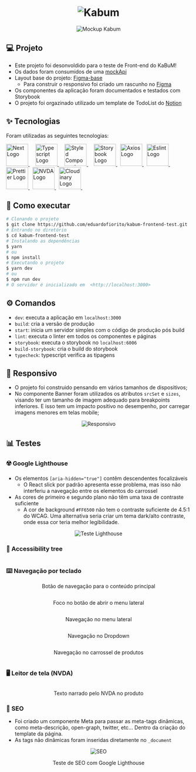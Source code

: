 <h1 align="center"><img src="https://res.cloudinary.com/dtz06cfki/image/upload/v1658216725/kabum/kabumlogo_uzu7z5.svg" alt="Kabum" /></h1>


<p align="center">
  <img src="https://res.cloudinary.com/dtz06cfki/image/upload/v1658219013/kabum/mockup_imjn4u.png" alt="Mockup Kabum" />
</p>

## 💻 Projeto

- Este projeto foi desonvoldido para o teste de Front-end do KaBuM!
- Os dados foram consumidos de uma [mockApi](https://mockapi.io/)
- Layout base do projeto: [Figma-base](https://www.figma.com/file/XQ1KqEcyYtdw0GRcu4MkPf/kabum-home?node-id=0%3A1)
  - Para construir o responsivo foi criado um rascunho no [Figma](https://www.figma.com/file/fFqF4S10zZvJZqjqlcIXaR/Kabum-Home-(Rascunho)?node-id=0%3A1)
- Os componentes da aplicação foram documentados e testados com Storybook
- O projeto foi orgazinado utilizado um template de TodoList do [Notion](https://silken-message-5cf.notion.site/f6fbdfef9b654d1395f1d274c379674f?v=7ef50b80b1024434829c06a2415cf0a0)

## ✨ Tecnologias

Foram utilizadas as seguintes tecnologias:

<a href="https://nextjs.org">
  <img width="60" title="NextJs" src="https://res.cloudinary.com/dtz06cfki/image/upload/v1658221602/kabum/next_s4ls0i.png" alt="Next Logo">
</a> &nbsp;  &nbsp; 


<a href="https://www.typescriptlang.org">
  <img width="60" title="Typescript" src="https://res.cloudinary.com/dtz06cfki/image/upload/v1658221602/kabum/ts_pscmln.png" alt="Typescript Logo" >
</a> &nbsp;  &nbsp; 


<a href="https://styled-components.com">
  <img width="60" title="Styled Components" src="https://res.cloudinary.com/dtz06cfki/image/upload/v1658221602/kabum/styled_ohdgkt.png" alt="Styled Components Logo" >
</a> &nbsp;  &nbsp; 

<a href="https://storybook.js.org/">
  <img  width="60" title="Storybook" alt="Storybook Logo" src="https://res.cloudinary.com/dtz06cfki/image/upload/v1658221602/kabum/storybook_r43i14.png">
</a> &nbsp; 

<a href="https://axios-http.com/ptbr/docs/intro">
  <img  width="60" title="Axios" alt="Axios Logo" src="https://res.cloudinary.com/dtz06cfki/image/upload/v1658221602/kabum/axios_ldoetw.png">
</a> &nbsp; 

<a href="https://eslint.org">
  <img  width="60" title="Eslint" alt="Eslint Logo" src="https://res.cloudinary.com/dtz06cfki/image/upload/v1658221602/kabum/eslint_bkagnj.png">
</a> &nbsp; 

<a href="https://prettier.io/">
  <img  width="60" title="Prettier" alt="Prettier Logo" src="https://res.cloudinary.com/dtz06cfki/image/upload/v1658221602/kabum/prettier_cp4meu.png">
</a> &nbsp; 

<a href="https://www.nvaccess.org/">
  <img  width="60" title="NVDA" alt="NVDA Logo" src="https://res.cloudinary.com/dtz06cfki/image/upload/v1658221602/kabum/nvda_ynxehz.png">
</a> &nbsp; 

<a href="https://cloudinary.com/">
  <img  width="60" title="Cloudinary" alt="Cloudinary Logo" src="https://res.cloudinary.com/dtz06cfki/image/upload/v1658222900/kabum/cloudinary_xu3sy0.png">
</a> &nbsp; 


## 🚀 Como executar


```bash
# Clonando o projeto
$ git clone https://github.com/eduardofiorito/kabum-frontend-test.git
# Entrando no diretório
$ cd kabum-frontend-test
# Instalando as dependências
$ yarn
# ou
$ npm install
# Executando o projeto
$ yarn dev
# ou
$ npm run dev
# O servidor é inicializado em  <http://localhost:3000>
```

## ⚙️ Comandos

- `dev`: executa a aplicação em `localhost:3000`
- `build`: cria a versão de produção
- `start`: inicia um servidor simples com o código de produção pós build
- `lint`: executa o linter em todos os componentes e páginas
- `storybook`: executa o storybook no `localhost:6006`
- `build-storybook`: cria o build do storybook
- `typecheck`:  typescript verifica as tipagens


## 📱 Responsivo
- O projeto foi construido pensando em vários tamanhos de dispositivos;
- No componente Banner foram utilizados os atributos `srcSet` e `sizes`, visando ter um tamanho de imagem adequado para breakpoints inferiores. E isso tem um impacto positivo no desempenho, por carregar imagens menores em telas mobile;

<p align="center">
  <img src="https://res.cloudinary.com/dtz06cfki/image/upload/v1658226589/kabum/responsivo_zpvfpp.png" alt="Responsivo" />
</p>

## 📊 Testes

### ☢️ Google Lighthouse

- Os elementos `[aria-hidden="true"]` contêm descendentes focalizáveis
  - O React slick por padrão apresenta esse problema, mas isso não interferiu a navegação entre os elementos do carrossel
- As cores de primeiro e segundo plano não têm uma taxa de contraste suficiente
  - A cor de background `#FF6500` não tem o contraste suficiente de  4.5:1 do WCAG. Uma alternativa seria criar um tema dark/alto contraste, onde essa cor teria melhor legibilidade.

<p align="center">
  <img src="https://res.cloudinary.com/dtz06cfki/image/upload/v1658228080/kabum/lighthouse_dd2xa0.png" alt="Teste Lighthouse" />
</p>

### 🌳 Accessibility tree
<p align="center">
  <img src="https://res.cloudinary.com/dtz06cfki/image/upload/v1658228404/tree_hrx0rt.png" alt=""/>
</p>

### ⌨️ Navegação por teclado
<p align="center">
  Botão de navegação para o conteúdo principal
</p>
<p align="center">
  <img src="https://res.cloudinary.com/dtz06cfki/image/upload/v1658229036/kabum/image_69_doxe6u.jpg" alt=""/>
</p>

<p align="center">
  Foco no botão de abrir o menu lateral
</p>
<p align="center">
  <img src="https://res.cloudinary.com/dtz06cfki/image/upload/v1658229036/kabum/image_72_mvuarr.jpg" alt=""/>
</p>

<p align="center">
  Navegação no menu lateral
</p>
<p align="center">
  <img src="https://res.cloudinary.com/dtz06cfki/image/upload/v1658229218/kabum/image_71_o3cyvy.jpg" alt=""/>
</p>

<p align="center">
  Navegação no Dropdown
</p>

<p align="center">
  <img src="https://res.cloudinary.com/dtz06cfki/image/upload/v1658229036/kabum/image_70_q2xytp.jpg" alt=""/>
</p>


<p align="center">
  Navegação no carrossel de produtos
</p>

<p align="center">
  <img src="https://res.cloudinary.com/dtz06cfki/image/upload/v1658229036/kabum/image_73_nsdki7.jpg" alt=""/>
</p>

### 🖥️ Leitor de tela (NVDA)

<p align="center">
  <img src="https://res.cloudinary.com/dtz06cfki/image/upload/v1658229873/kabum/nvda_j86r5n.png" alt=""/>
</p>
<p align="center">
  Texto narrado pelo NVDA no produto
</p>

### 🔎 SEO

- Foi criado um componente Meta para passar as meta-tags dinâmicas, como meta-descrição, open-graph, twitter, etc... Dentro da criação do template da página.
- As tags não dinâmicas foram inseridas diretamente no `_document`

<p align="center">
  <img src="https://res.cloudinary.com/dtz06cfki/image/upload/v1658231057/kabum/seo_qbxrit.png" alt="SEO"/>
</p>
<p align="center">
  Teste de SEO com Google Lighthouse
</p>
